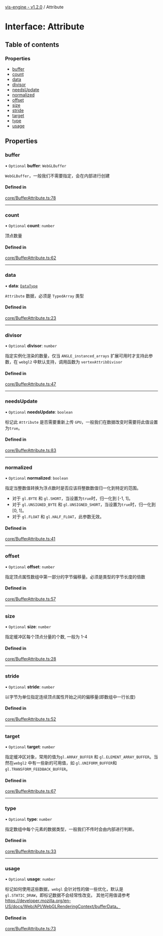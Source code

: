 [vis-engine - v1.2.0](../index.md) / Attribute

# Interface: Attribute

## Table of contents

### Properties

- [buffer](Attribute.md#buffer)
- [count](Attribute.md#count)
- [data](Attribute.md#data)
- [divisor](Attribute.md#divisor)
- [needsUpdate](Attribute.md#needsupdate)
- [normalized](Attribute.md#normalized)
- [offset](Attribute.md#offset)
- [size](Attribute.md#size)
- [stride](Attribute.md#stride)
- [target](Attribute.md#target)
- [type](Attribute.md#type)
- [usage](Attribute.md#usage)

## Properties

### buffer

• `Optional` **buffer**: `WebGLBuffer`

`WebGLBuffer`，一般我们不需要指定，会在内部进行创建

#### Defined in

[core/BufferAttribute.ts:78](https://github.com/sakitam-gis/vis-engine/blob/master/src/core/BufferAttribute.ts?at&#x3D;b6d63c9#line&#x3D;78)

___

### count

• `Optional` **count**: `number`

顶点数量

#### Defined in

[core/BufferAttribute.ts:62](https://github.com/sakitam-gis/vis-engine/blob/master/src/core/BufferAttribute.ts?at&#x3D;b6d63c9#line&#x3D;62)

___

### data

• **data**: [`DataType`](../index.md#datatype)

`Attribute` 数据，必须是 `TypedArray` 类型

#### Defined in

[core/BufferAttribute.ts:23](https://github.com/sakitam-gis/vis-engine/blob/master/src/core/BufferAttribute.ts?at&#x3D;b6d63c9#line&#x3D;23)

___

### divisor

• `Optional` **divisor**: `number`

指定实例化渲染的数量，仅当 `ANGLE_instanced_arrays` 扩展可用时才支持此参数，在
`webgl2` 中默认支持，调用函数为 `vertexAttribDivisor`

#### Defined in

[core/BufferAttribute.ts:47](https://github.com/sakitam-gis/vis-engine/blob/master/src/core/BufferAttribute.ts?at&#x3D;b6d63c9#line&#x3D;47)

___

### needsUpdate

• `Optional` **needsUpdate**: `boolean`

标记此 `Attribute` 是否需要重新上传 `GPU`，一般我们在数据改变时需要将此值设置为`true`。

#### Defined in

[core/BufferAttribute.ts:83](https://github.com/sakitam-gis/vis-engine/blob/master/src/core/BufferAttribute.ts?at&#x3D;b6d63c9#line&#x3D;83)

___

### normalized

• `Optional` **normalized**: `boolean`

指定当整数值转换为浮点数时是否应该将整数数值归一化到特定的范围。
- 对于 `gl.BYTE` 和 `gl.SHORT`，当设置为`true`时，归一化到 [-1, 1]。
- 对于 `gl.UNSIGNED_BYTE` 和 `gl.UNSIGNED_SHORT`，当设置为`true`时，归一化到 [0, 1]。
- 对于 `gl.FLOAT` 和 `gl.HALF_FLOAT`，此参数无效。

#### Defined in

[core/BufferAttribute.ts:41](https://github.com/sakitam-gis/vis-engine/blob/master/src/core/BufferAttribute.ts?at&#x3D;b6d63c9#line&#x3D;41)

___

### offset

• `Optional` **offset**: `number`

指定顶点属性数组中第一部分的字节偏移量。必须是类型的字节长度的倍数

#### Defined in

[core/BufferAttribute.ts:57](https://github.com/sakitam-gis/vis-engine/blob/master/src/core/BufferAttribute.ts?at&#x3D;b6d63c9#line&#x3D;57)

___

### size

• `Optional` **size**: `number`

指定缓冲区每个顶点分量的个数, 一般为 1-4

#### Defined in

[core/BufferAttribute.ts:28](https://github.com/sakitam-gis/vis-engine/blob/master/src/core/BufferAttribute.ts?at&#x3D;b6d63c9#line&#x3D;28)

___

### stride

• `Optional` **stride**: `number`

以字节为单位指定连续顶点属性开始之间的偏移量(即数组中一行长度)

#### Defined in

[core/BufferAttribute.ts:52](https://github.com/sakitam-gis/vis-engine/blob/master/src/core/BufferAttribute.ts?at&#x3D;b6d63c9#line&#x3D;52)

___

### target

• `Optional` **target**: `number`

指定缓冲区对象，常用的值为`gl.ARRAY_BUFFER` 和 `gl.ELEMENT_ARRAY_BUFFER`。当然在`webgl2` 中有一些新的可用值，如 `gl.UNIFORM_BUFFER`和 `gl.TRANSFORM_FEEDBACK_BUFFER`。

#### Defined in

[core/BufferAttribute.ts:67](https://github.com/sakitam-gis/vis-engine/blob/master/src/core/BufferAttribute.ts?at&#x3D;b6d63c9#line&#x3D;67)

___

### type

• `Optional` **type**: `number`

指定数组中每个元素的数据类型，一般我们不传时会由内部进行判断。

#### Defined in

[core/BufferAttribute.ts:33](https://github.com/sakitam-gis/vis-engine/blob/master/src/core/BufferAttribute.ts?at&#x3D;b6d63c9#line&#x3D;33)

___

### usage

• `Optional` **usage**: `number`

标记如何使用这些数据，`webgl` 会针对性的做一些优化，默认是 `gl.STATIC_DRAW`，即标记数据不会经常性改变。
其他可用值请参考 https://developer.mozilla.org/en-US/docs/Web/API/WebGLRenderingContext/bufferData。

#### Defined in

[core/BufferAttribute.ts:73](https://github.com/sakitam-gis/vis-engine/blob/master/src/core/BufferAttribute.ts?at&#x3D;b6d63c9#line&#x3D;73)
